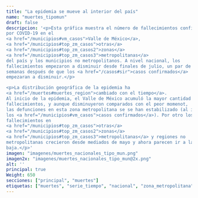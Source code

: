 ```yaml
---
title: "La epidemia se mueve al interior del país"
name: "muertes_tipomun"
draft: false
descripcion: '<p>Esta gráfica muestra el número de fallecimientos confirmados
por COVID-19 en el
<a href="/municipios#vm_casos">Valle de México</a>,
<a href="/municipios#top_zm_casos">otras</a>
<a href="/municipios#top_zm_casos2">zonas</a>
<a href="/municipios#top_zm_casos3">metropolitanas</a>
del país y los municipios no metropolitanos. A nivel nacional, los
fallecimientos empezaron a disminuir desde finales de julio, un par de
semanas después de que los <a href="/casos#sir">casos confirmados</a>
empezaran a disminuir.</p>

<p>La distribución geográfica de la epidemia ha
<a href="/muertes#muertes_region">cambiado con el tiempo</a>.
Al inicio de la epidemia, el Valle de México acumuló la mayor cantidad de
fallecimientos, y aunque disminuyeron comparados con el peor momenot,
las defunciones en esta zona metropolitana se se han estabilizado (al igual que
los <a href="/municipios#vm_casos">casos confirmados</a>). Por otro los
fallecimientos en
<a href="/municipios#top_zm_casos">otras</a>
<a href="/municipios#top_zm_casos2">zonas</a>
<a href="/municipios#top_zm_casos3">metropolitanas</a> y regiones no
metropolitanas crecieron desde mediados de mayo y ahora parecen ir a la
baja.</p>'
imagen: "imagenes/muertes_nacionales_tipo_mun.png"
imagen2x: "imagenes/muertes_nacionales_tipo_mun@2x.png"
alt: ''
principal: true
Weight: 650
secciones: ["principal", "muertes"]
etiquetas: ["muertes", "serie_tiempo", "nacional", "zona_metropolitana"]
---
```

